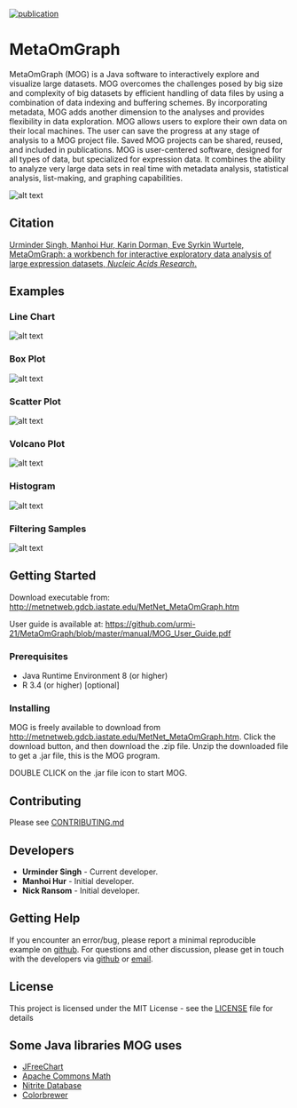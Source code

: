 [![publication](https://img.shields.io)](https://academic.oup.com/nar/advance-article/doi/10.1093/nar/gkz1209/5709708?guestAccessKey=db072c1a-c4a2-4671-995b-ab99d9f348b5)

# MetaOmGraph

MetaOmGraph (MOG) is a Java software to interactively explore and visualize large datasets. MOG overcomes the challenges posed by big size and complexity of big datasets by efficient handling of data files by using a combination of data indexing and buffering schemes. By incorporating metadata, MOG adds another dimension to the analyses and provides flexibility in data exploration. MOG allows users to explore their own data on their local machines. The user can save the progress at any stage of analysis to a MOG project file. Saved MOG projects can be shared, reused, and included in publications. MOG is user-centered software, designed for all types of data, but specialized for expression data. It combines the ability to analyze very large data sets in real time with metadata analysis, statistical analysis, list-making, and graphing capabilities.


![alt text](https://raw.githubusercontent.com/urmi-21/MetaOmGraph/master/images/MOG_flowchart.png) 

## Citation

[Urminder Singh, Manhoi Hur, Karin Dorman, Eve Syrkin Wurtele, MetaOmGraph: a workbench for interactive exploratory data analysis of large expression datasets, *Nucleic Acids Research*.](https://academic.oup.com/nar/advance-article/doi/10.1093/nar/gkz1209/5709708?guestAccessKey=db072c1a-c4a2-4671-995b-ab99d9f348b5)

## Examples

### Line Chart

![alt text](https://raw.githubusercontent.com/urmi-21/MetaOmGraph/master/images/sorting.gif)

### Box Plot

![alt text](https://raw.githubusercontent.com/urmi-21/MetaOmGraph/master/images/BoxPlots.gif)

### Scatter Plot

![alt text](https://raw.githubusercontent.com/urmi-21/MetaOmGraph/master/images/ScatterPlots.gif)

### Volcano Plot

![alt text](https://raw.githubusercontent.com/urmi-21/MetaOmGraph/master/images/VolcanoPlots.gif)

### Histogram

![alt text](https://raw.githubusercontent.com/urmi-21/MetaOmGraph/master/images/Histogram.gif)

### Filtering Samples

![alt text](https://raw.githubusercontent.com/urmi-21/MetaOmGraph/master/images/metadatafilter.gif)



## Getting Started

Download executable from: http://metnetweb.gdcb.iastate.edu/MetNet_MetaOmGraph.htm

User guide is available at: https://github.com/urmi-21/MetaOmGraph/blob/master/manual/MOG_User_Guide.pdf

### Prerequisites

* Java Runtime Environment 8 (or higher)
* R 3.4 (or higher) [optional]



### Installing

MOG is freely available to download from http://metnetweb.gdcb.iastate.edu/MetNet_MetaOmGraph.htm. Click the download button, and then download the .zip file. Unzip the downloaded file to get a .jar file, this is the MOG program.

DOUBLE CLICK on the .jar file icon to start MOG.




## Contributing

Please see [CONTRIBUTING.md](https://github.com/urmi-21/MetaOmGraph/blob/master/CONTRIBUTING.md)

## Developers

* **Urminder Singh** - Current developer.
* **Manhoi Hur** - Initial developer.
* **Nick Ransom** - Initial developer.

## Getting Help
If you encounter an error/bug, please report a minimal reproducible example on [github](https://github.com/urmi-21/MetaOmGraph/issues). For questions and other discussion, please get in touch with the developers via [github](https://github.com/urmi-21/MetaOmGraph/issues) or [email](http://metnetweb.gdcb.iastate.edu/MetNet_MetaOmGraph_download.php).

## License

This project is licensed under the MIT License - see the [LICENSE](LICENSE) file for details

## Some Java libraries MOG uses

* [JFreeChart](https://github.com/jfree/jfreechart)
* [Apache Commons Math](https://github.com/apache/commons-math)
* [Nitrite Database](https://github.com/dizitart/nitrite-database)
* [Colorbrewer](https://github.com/rcsb/colorbrewer)




